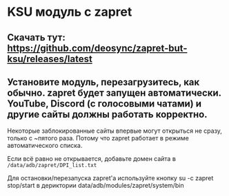 # KSU модуль с zapret

## Скачать тут: https://github.com/deosync/zapret-but-ksu/releases/latest

## Установите модуль, перезагрузитесь, как обычно. **zapret** будет запущен автоматически. YouTube, Discord (с голосовыми чатами) и другие сайты должны работать корректно.

Некоторые заблокированные сайты впервые могут открыться не сразу, только с ~пятого раза. Потому что zapret работает в режиме автоматического списка.

Если всё равно не открывается, добавьте домен сайта в `/data/adb/zapret/DPI_list.txt`

Для остановки/перезапуска zapret'a используйте кнопку su -c zapret stop/start в дериктории data/adb/modules/zapret/system/bin
